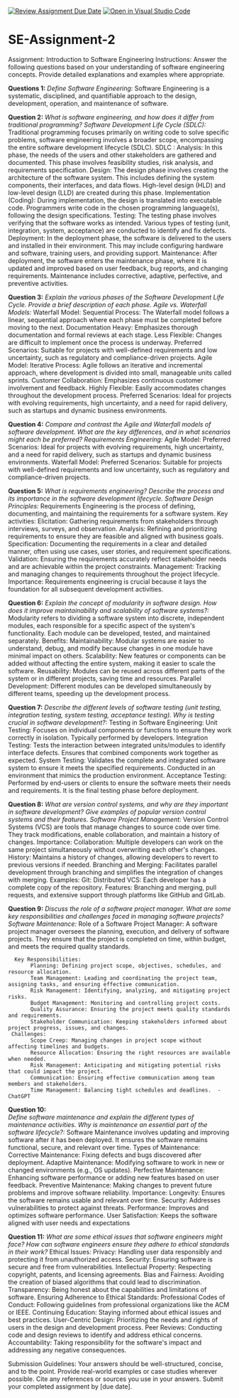 [![Review Assignment Due Date](https://classroom.github.com/assets/deadline-readme-button-24ddc0f5d75046c5622901739e7c5dd533143b0c8e959d652212380cedb1ea36.svg)](https://classroom.github.com/a/-ucQIGTc)
[![Open in Visual Studio Code](https://classroom.github.com/assets/open-in-vscode-718a45dd9cf7e7f842a935f5ebbe5719a5e09af4491e668f4dbf3b35d5cca122.svg)](https://classroom.github.com/online_ide?assignment_repo_id=15257104&assignment_repo_type=AssignmentRepo)
# SE-Assignment-2
Assignment: Introduction to Software Engineering
Instructions:
Answer the following questions based on your understanding of software engineering concepts. Provide detailed explanations and examples where appropriate.

**Questions 1:**
_Define Software Engineering:_
Software Engineering is a systematic, disciplined, and quantifiable approach to the design, development, operation, and maintenance of software.

**Question 2:**
_What is software engineering, and how does it differ from traditional programming?
Software Development Life Cycle (SDLC):_
  Traditional programming focuses primarily on writing code to solve specific problems, software engineering involves a broader scope, encompassing the entire software development lifecycle (SDLC). 
  SDLC :
     Analysis:
       In this phase, the needs of the users and other stakeholders are gathered and documented. This phase involves feasibility studies, risk analysis, and requirements specification.
    Design:
       The design phase involves creating the architecture of the software system. This includes defining the system components, their interfaces, and data flows. High-level design (HLD) and low-level design (LLD) are created during this phase.
    Implementation (Coding):
       During implementation, the design is translated into executable code. Programmers write code in the chosen programming language(s), following the design specifications.
   Testing:
      The testing phase involves verifying that the software works as intended. Various types of testing (unit, integration, system, acceptance) are conducted to identify and fix defects.
   Deployment:
      In the deployment phase, the software is delivered to the users and installed in their environment. This may include configuring hardware and software, training users, and providing support.
   Maintenance:
      After deployment, the software enters the maintenance phase, where it is updated and improved based on user feedback, bug reports, and changing requirements. Maintenance includes corrective, adaptive, perfective, and preventive activities.

**Question 3:**
_Explain the various phases of the Software Development Life Cycle. Provide a brief description of each phase.
Agile vs. Waterfall Models:_
 Waterfall Model:
      Sequential Process: The Waterfall model follows a linear, sequential approach where each phase must be completed before moving to the next.
      Documentation Heavy: Emphasizes thorough documentation and formal reviews at each stage.
      Less Flexible: Changes are difficult to implement once the process is underway.
      Preferred Scenarios: Suitable for projects with well-defined requirements and low uncertainty, such as regulatory and compliance-driven projects.
Agile Model:
      Iterative Process: Agile follows an iterative and incremental approach, where development is divided into small, manageable units called sprints.
      Customer Collaboration: Emphasizes continuous customer involvement and feedback.
      Highly Flexible: Easily accommodates changes throughout the development process.
      Preferred Scenarios: Ideal for projects with evolving requirements, high uncertainty, and a need for rapid delivery, such as startups and dynamic business environments.

**Question 4:**
_Compare and contrast the Agile and Waterfall models of software development. What are the key differences, and in what scenarios might each be preferred?
Requirements Engineering:_
Agile Model:
   Preferred Scenarios: Ideal for projects with evolving requirements, high uncertainty, and a need for rapid delivery, such as startups and dynamic business environments.
Waterfall Model:
   Preferred Scenarios: Suitable for projects with well-defined requirements and low uncertainty, such as regulatory and compliance-driven projects.

**Question 5:**
_What is requirements engineering? Describe the process and its importance in the software development lifecycle.
Software Design Principles:_
    Requirements Engineering is the process of defining, documenting, and maintaining the requirements for a software system.
       Key activities:
          Elicitation: Gathering requirements from stakeholders through interviews, surveys, and observation.
          Analysis: Refining and prioritizing requirements to ensure they are feasible and aligned with business goals.
          Specification: Documenting the requirements in a clear and detailed manner, often using use cases, user stories, and requirement specifications.
          Validation: Ensuring the requirements accurately reflect stakeholder needs and are achievable within the project constraints.
          Management: Tracking and managing changes to requirements throughout the project lifecycle.
   Importance: Requirements engineering is crucial because it lays the foundation for all subsequent development activities.

**Question 6:**
_Explain the concept of modularity in software design. How does it improve maintainability and scalability of software systems?:_
     Modularity refers to dividing a software system into discrete, independent modules, each responsible for a specific aspect of the system's functionality. Each module can be developed, tested, and maintained separately.
     Benefits:
          Maintainability: Modular systems are easier to understand, debug, and modify because changes in one module have minimal impact on others.
          Scalability: New features or components can be added without affecting the entire system, making it easier to scale the software.
          Reusability: Modules can be reused across different parts of the system or in different projects, saving time and resources.
          Parallel Development: Different modules can be developed simultaneously by different teams, speeding up the development process.

**Question 7:**
_Describe the different levels of software testing (unit testing, integration testing, system testing, acceptance testing). Why is testing crucial in software development?:_
Testing in Software Engineering:
        Unit Testing:
            Focuses on individual components or functions to ensure they work correctly in isolation. Typically performed by developers.
        Integration Testing:
            Tests the interaction between integrated units/modules to identify interface defects. Ensures that combined components work together as expected.
        System Testing:
            Validates the complete and integrated software system to ensure it meets the specified requirements. Conducted in an environment that mimics the production environment.
        Acceptance Testing:
            Performed by end-users or clients to ensure the software meets their needs and requirements. It is the final testing phase before deployment.

**Question 8:**
_What are version control systems, and why are they important in software development? Give examples of popular version control systems and their features.
Software Project Management:_
      Version Control Systems (VCS) are tools that manage changes to source code over time. They track modifications, enable collaboration, and maintain a history of changes.
          Importance:
               Collaboration: Multiple developers can work on the same project simultaneously without overwriting each other's changes.
               History: Maintains a history of changes, allowing developers to revert to previous versions if needed.
               Branching and Merging: Facilitates parallel development through branching and simplifies the integration of changes with merging.
          Examples:
               Git:
                  Distributed VCS: Each developer has a complete copy of the repository.
                  Features: Branching and merging, pull requests, and extensive support through platforms like GitHub and GitLab.

**Question 9:**
_Discuss the role of a software project manager. What are some key responsibilities and challenges faced in managing software projects?
Software Maintenance:_
      Role of a Software Project Manager:
      A software project manager oversees the planning, execution, and delivery of software projects. They ensure that the project is completed on time, within budget, and meets the required quality standards.

      Key Responsibilities:
           Planning: Defining project scope, objectives, schedules, and resource allocation.
           Team Management: Leading and coordinating the project team, assigning tasks, and ensuring effective communication.
           Risk Management: Identifying, analyzing, and mitigating project risks.
           Budget Management: Monitoring and controlling project costs.
           Quality Assurance: Ensuring the project meets quality standards and requirements.
           Stakeholder Communication: Keeping stakeholders informed about project progress, issues, and changes.
     Challenges:
           Scope Creep: Managing changes in project scope without affecting timelines and budgets.
           Resource Allocation: Ensuring the right resources are available when needed.
           Risk Management: Anticipating and mitigating potential risks that could impact the project.
           Communication: Ensuring effective communication among team members and stakeholders.
           Time Management: Balancing tight schedules and deadlines.  -ChatGPT
        
**Question 10:**         
_Define software maintenance and explain the different types of maintenance activities. Why is maintenance an essential part of the software lifecycle?:_
     Software Maintenance involves updating and improving software after it has been deployed. It ensures the software remains functional, secure, and relevant over time.
     Types of Maintenance:
          Corrective Maintenance:
               Fixing defects and bugs discovered after deployment.
          Adaptive Maintenance:
               Modifying software to work in new or changed environments (e.g., OS updates).
          Perfective Maintenance:
               Enhancing software performance or adding new features based on user feedback.
          Preventive Maintenance:
               Making changes to prevent future problems and improve software reliability.
     Importance:
          Longevity: Ensures the software remains usable and relevant over time.
          Security: Addresses vulnerabilities to protect against threats.
          Performance: Improves and optimizes software performance.
          User Satisfaction: Keeps the software aligned with user needs and expectations

**Question 11:**
_What are some ethical issues that software engineers might face? How can software engineers ensure they adhere to ethical standards in their work?_
      Ethical Issues:
            Privacy: Handling user data responsibly and protecting it from unauthorized access.
            Security: Ensuring software is secure and free from vulnerabilities.
            Intellectual Property: Respecting copyright, patents, and licensing agreements.
            Bias and Fairness: Avoiding the creation of biased algorithms that could lead to discrimination.
            Transparency: Being honest about the capabilities and limitations of software.
      Ensuring Adherence to Ethical Standards:
            Professional Codes of Conduct: Following guidelines from professional organizations like the ACM or IEEE.
            Continuing Education: Staying informed about ethical issues and best practices.
            User-Centric Design: Prioritizing the needs and rights of users in the design and development process.
            Peer Reviews: Conducting code and design reviews to identify and address ethical concerns.
            Accountability: Taking responsibility for the software's impact and addressing any negative consequences.


Submission Guidelines:
Your answers should be well-structured, concise, and to the point.
Provide real-world examples or case studies wherever possible.
Cite any references or sources you use in your answers.
Submit your completed assignment by [due date].
